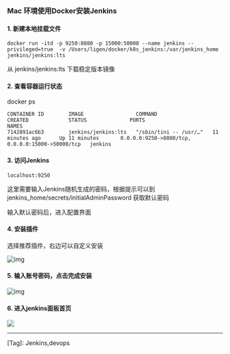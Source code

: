 ### Mac 环境使用Docker安装Jenkins

#### 1. 新建本地挂载文件

```shell
docker run -itd -p 9250:8080 -p 15000:50000 --name jenkins --privileged=true  -v /Users/ligen/docker/k8s_jenkins:/var/jenkins_home jenkins/jenkins:lts
```

从 jenkins/jenkins:lts 下载稳定版本镜像



#### 2. 查看容器运行状态

docker ps 

```
CONTAINER ID        IMAGE                 COMMAND                  CREATED             STATUS              PORTS                                              NAMES
7142891ac6b3        jenkins/jenkins:lts   "/sbin/tini -- /usr/…"   11 minutes ago      Up 11 minutes       0.0.0.0:9250->8080/tcp, 0.0.0.0:15000->50000/tcp   jenkins
```



#### 3. 访问Jenkins

```
localhost:9250
```

这里需要输入Jenkins随机生成的密码，根据提示可以到 jenkins_home/secrets/initialAdminPassword 获取默认密码

输入默认密码后，进入配置界面

#### 4. 安装插件

选择推荐插件，右边可以自定义安装

![img](https://upload-images.jianshu.io/upload_images/3245733-9947b1b88d70cba0.png?imageMogr2/auto-orient/strip|imageView2/2/w/1200/format/webp)



#### 5. 输入账号密码，点击完成安装

![img](https://upload-images.jianshu.io/upload_images/3245733-1540c01998c0792d.png?imageMogr2/auto-orient/strip|imageView2/2/w/1200/format/webp)





#### 6. 进入jenkins面板首页

<img src="http://qiniu.likephp.cn/image/nOivOcR4oyIL13KEmQL5N03TtuPBRT5CbsLTk0bH.png">



<hr/>



[Tag]: <tag>Jenkins,devops</tag>